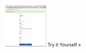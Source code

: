 <img src="alertboostrap1.png" alt="HTML5 Icon" style="width:128px;height:128px;">
Try it Yourself »

